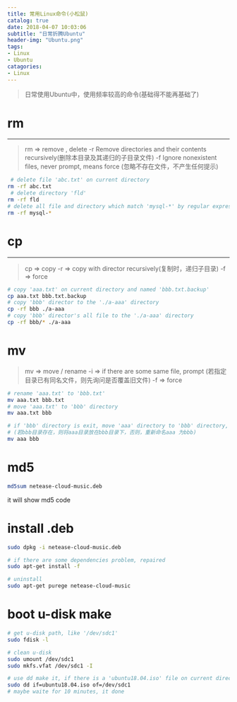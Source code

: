 ```yaml
---
title: 常用Linux命令(小松鼠)
catalog: true
date: 2018-04-07 10:03:06
subtitle: "日常折腾Ubuntu"
header-img: "Ubuntu.png"
tags:
- Linux
- Ubuntu
catagories:
- Linux
---
```

> 日常使用Ubuntu中，使用频率较高的命令(基础得不能再基础了)
>

# rm
---
> rm => remove , delete 
> -r Remove directories and their contents recursively(删除本目录及其递归的子目录文件)
> -f Ignore nonexistent files, never prompt, means force (忽略不存在文件，不产生任何提示)
```bash
 # delete file 'abc.txt' on current directory
rm -rf abc.txt
 # delete directory 'fld'
rm -rf fld
# delete all file and directory which match 'mysql-*' by regular express
rm -rf mysql-*
```

# cp
---
> cp => copy
> -r => copy with director recursively(复制时，递归子目录)
> -f => force
```bash
# copy 'aaa.txt' on current directory and named 'bbb.txt.backup'
cp aaa.txt bbb.txt.backup
# copy 'bbb' director to the './a-aaa' directory
cp -rf bbb ./a-aaa
# copy 'bbb' director's all file to the './a-aaa' directory
cp -rf bbb/* ./a-aaa 
```

# mv
> mv => move / rename
> -i => if there are some same file, prompt (若指定目录已有同名文件，则先询问是否覆盖旧文件)
> -f => force

```bash
# rename 'aaa.txt' to 'bbb.txt'
mv aaa.txt bbb.txt 
# move 'aaa.txt' to 'bbb' directory
mv aaa.txt bbb

# if 'bbb' directory is exit, move 'aaa' directory to 'bbb' directory, else rename
# (若bbb目录存在，则将aaa目录放在bbb目录下，否则，重新命名aaa 为bbb)
mv aaa bbb
```

# md5

```bash
md5sum netease-cloud-music.deb
```
it will show md5 code

# install .deb

```bash
sudo dpkg -i netease-cloud-music.deb
```

```bash
# if there are some dependencies problem, repaired
sudo apt-get install -f
```
```bash
# uninstall
sudo apt-get purege netease-cloud-music
```

# boot u-disk make
```bash
# get u-disk path, like '/dev/sdc1'
sudo fdisk -l

# clean u-disk
sudo umount /dev/sdc1
sudo mkfs.vfat /dev/sdc1 -I

# use dd make it, if there is a 'ubuntu18.04.iso' file on current directory 
sudo dd if=ubuntu18.04.iso of=/dev/sdc1
# maybe waite for 10 minutes, it done
```